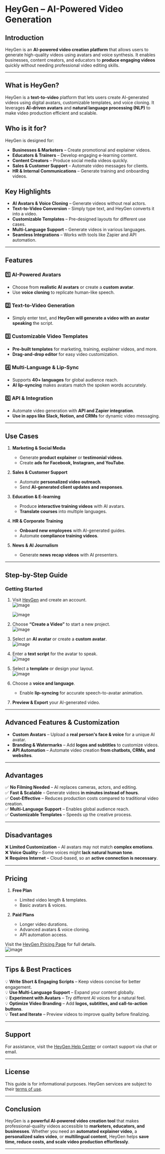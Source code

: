 # **HeyGen – AI-Powered Video Generation**

## **Introduction**
HeyGen is an **AI-powered video creation platform** that allows users to generate high-quality videos using avatars and voice synthesis. It enables businesses, content creators, and educators to **produce engaging videos** quickly without needing professional video editing skills.

---

## **What is HeyGen?**
HeyGen is a **text-to-video** platform that lets users create AI-generated videos using digital avatars, customizable templates, and voice cloning. It leverages **AI-driven avatars** and **natural language processing (NLP)** to make video production efficient and scalable.

## **Who is it for?**
HeyGen is designed for:
- **Businesses & Marketers** – Create promotional and explainer videos.
- **Educators & Trainers** – Develop engaging e-learning content.
- **Content Creators** – Produce social media videos quickly.
- **Sales & Customer Support** – Automate video messages for clients.
- **HR & Internal Communications** – Generate training and onboarding videos.

## **Key Highlights**
- **AI Avatars & Voice Cloning** – Generate videos without real actors.
- **Text-to-Video Conversion** – Simply type text, and HeyGen converts it into a video.
- **Customizable Templates** – Pre-designed layouts for different use cases.
- **Multi-Language Support** – Generate videos in various languages.
- **Seamless Integrations** – Works with tools like Zapier and API automation.

---

## **Features**

### **1️⃣ AI-Powered Avatars**
- Choose from **realistic AI avatars** or create a **custom avatar**.
- Use **voice cloning** to replicate human-like speech.

### **2️⃣ Text-to-Video Generation**
- Simply enter text, and **HeyGen will generate a video with an avatar speaking** the script.

### **3️⃣ Customizable Video Templates**
- **Pre-built templates** for marketing, training, explainer videos, and more.
- **Drag-and-drop editor** for easy video customization.

### **4️⃣ Multi-Language & Lip-Sync**
- Supports **40+ languages** for global audience reach.
- **AI lip-syncing** makes avatars match the spoken words accurately.

### **5️⃣ API & Integration**
- Automate video generation with **API and Zapier integration**.
- **Use in apps like Slack, Notion, and CRMs** for dynamic video messaging.

---

## **Use Cases**

1. **Marketing & Social Media**
   - Generate **product explainer** or **testimonial videos**.
   - Create **ads for Facebook, Instagram, and YouTube**.

2. **Sales & Customer Support**
   - Automate **personalized video outreach**.
   - Send **AI-generated client updates and responses**.

3. **Education & E-learning**
   - Produce **interactive training videos** with AI avatars.
   - **Translate courses** into multiple languages.

4. **HR & Corporate Training**
   - **Onboard new employees** with AI-generated guides.
   - Automate **compliance training videos**.

5. **News & AI Journalism**
   - Generate **news recap videos** with AI presenters.

---

## **Step-by-Step Guide**

### **Getting Started**
1. Visit [HeyGen](https://www.heygen.com/) and create an account.  
    ![image](https://github.com/user-attachments/assets/396ddb18-8d06-4957-b8fa-a47f4c6da117)


    ![image](https://github.com/user-attachments/assets/fd357ef2-610b-4939-99af-5d2dbe4b10de)


2. Choose **“Create a Video”** to start a new project.  
   ![image](https://github.com/user-attachments/assets/481c8428-a811-4cc6-a516-85ad2c0d4b2b)


3. Select an **AI avatar** or create a **custom avatar**.  
   ![image](https://github.com/user-attachments/assets/f0959965-8d3a-4deb-84ff-40438345d132)


4. Enter a **text script** for the avatar to speak.  
   ![image](https://github.com/user-attachments/assets/02a2b914-00f8-41bf-897d-52f6c476de6c)


5. Select a **template** or design your layout.  
   ![image](https://github.com/user-attachments/assets/5cc7e731-2f52-45ed-a306-f7f2a222a86e)


6. Choose a **voice and language**.  
   - Enable **lip-syncing** for accurate speech-to-avatar animation.  
   

7. **Preview & Export** your AI-generated video.  


---

## **Advanced Features & Customization**
- **Custom Avatars** – Upload a **real person's face & voice** for a unique AI avatar.
- **Branding & Watermarks** – Add **logos and subtitles** to customize videos.
- **API Automation** – Automate video creation **from chatbots, CRMs, and websites**.

---

## **Advantages**
✅ **No Filming Needed** – AI replaces cameras, actors, and editing.  
✅ **Fast & Scalable** – Generate videos **in minutes instead of hours**.  
✅ **Cost-Effective** – Reduces production costs compared to traditional video creation.  
✅ **Multi-Language Support** – Enables global audience reach.  
✅ **Customizable Templates** – Speeds up the creative process.  

---

## **Disadvantages**
❌ **Limited Customization** – AI avatars may not match **complex emotions**.  
❌ **Voice Quality** – Some voices might **lack natural human tone**.  
❌ **Requires Internet** – Cloud-based, so an **active connection is necessary**.  

---

## **Pricing**
1. **Free Plan**  
   - Limited video length & templates.  
   - Basic avatars & voices.  

2. **Paid Plans**  
   - Longer video durations.  
   - Advanced avatars & voice cloning.  
   - API automation access.  

Visit the [HeyGen Pricing Page](https://www.heygen.com/pricing) for full details.  
   ![image](https://github.com/user-attachments/assets/9ce412e6-ac13-4d2c-8a3b-83e6b173727a)


---

## **Tips & Best Practices**
💡 **Write Short & Engaging Scripts** – Keep videos concise for better engagement.  
💡 **Use Multi-Language Support** – Expand your content globally.  
💡 **Experiment with Avatars** – Try different AI voices for a natural feel.  
💡 **Optimize Video Branding** – Add **logos, subtitles, and call-to-action buttons**.  
💡 **Test and Iterate** – Preview videos to improve quality before finalizing.  

---

## **Support**
For assistance, visit the [HeyGen Help Center](https://www.heygen.com/help) or contact support via chat or email.

---

## **License**
This guide is for informational purposes. HeyGen services are subject to their [terms of use](https://www.heygen.com/terms).

---

## **Conclusion**
HeyGen is a **powerful AI-powered video creation tool** that makes professional-quality videos accessible to **marketers, educators, and businesses**. Whether you need an **automated explainer video**, a **personalized sales video**, or **multilingual content**, HeyGen helps **save time, reduce costs, and scale video production effortlessly**.

---

